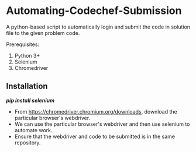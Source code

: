 # Automating-Codechef-Submission

A python-based script to automatically login and submit the code in solution file to the given problem code.

Prerequisites:

1. Python 3+ 
2. Selenium 
3. Chromedriver

## Installation

***pip install selenium***

* From https://chromedriver.chromium.org/downloads, download the particular browser's webdriver.
* We can use the particular browser's webdriver and then use selenium to automate work.
* Ensure that the webdriver and code to be submitted is in the same repository.
